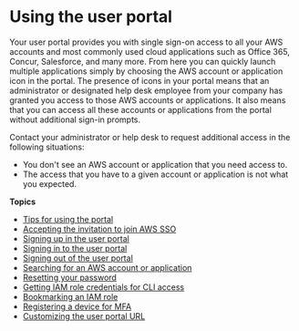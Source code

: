 # Using the user portal<a name="using-the-portal"></a>

Your user portal provides you with single sign\-on access to all your AWS accounts and most commonly used cloud applications such as Office 365, Concur, Salesforce, and many more\. From here you can quickly launch multiple applications simply by choosing the AWS account or application icon in the portal\. The presence of icons in your portal means that an administrator or designated help desk employee from your company has granted you access to those AWS accounts or applications\. It also means that you can access all these accounts or applications from the portal without additional sign\-in prompts\.

Contact your administrator or help desk to request additional access in the following situations:
+ You don't see an AWS account or application that you need access to\.
+ The access that you have to a given account or application is not what you expected\.

**Topics**
+ [Tips for using the portal](portaltips.md)
+ [Accepting the invitation to join AWS SSO](howtoactivateaccount.md)
+ [Signing up in the user portal](howtosignup.md)
+ [Signing in to the user portal](howtosignin.md)
+ [Signing out of the user portal](howtosignout.md)
+ [Searching for an AWS account or application](howtosearchforapp.md)
+ [Resetting your password](howtoresetpassword.md)
+ [Getting IAM role credentials for CLI access](howtogetcredentials.md)
+ [Bookmarking an IAM role](howtobookmark.md)
+ [Registering a device for MFA](user-device-registration.md)
+ [Customizing the user portal URL](howtochangeURL.md)